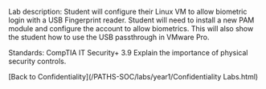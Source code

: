 Lab description: Student will configure their Linux VM to allow biometric login with a USB Fingerprint reader. Student will need to install a new PAM module and configure the account to allow biometrics.  This will also show the student how to use the USB passthrough in VMware Pro.

Standards: CompTIA IT Security+ 3.9 Explain the importance of physical security controls.

[Back to Confidentiality](/PATHS-SOC/labs/year1/Confidentiality Labs.html)
